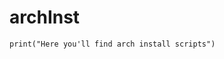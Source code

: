 # archInst

```python= {.line-numbers} {highlight=1}
print("Here you'll find arch install scripts")
```
